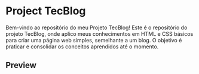 # Project TecBlog

Bem-vindo ao repositório do meu Projeto TecBlog! Este é o repositório do projeto TecBlog, onde aplico meus conhecimentos em HTML e CSS básicos para criar uma página web simples, semelhante a um blog. O objetivo é praticar e consolidar os conceitos aprendidos até o momento.

## Preview
